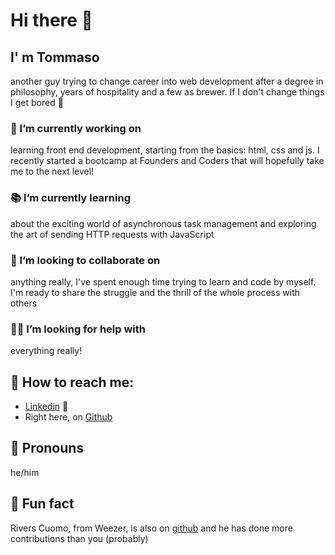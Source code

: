 # Hi there 👋
## I' m Tommaso
another guy trying to change career into web development after a degree in philosophy, years of hospitality and a few as brewer. If I don't change things I get bored 🥱

### 👷 I’m currently working on
learning front end development, starting from the basics: html, css and js. I recently started a bootcamp at Founders and Coders that will hopefully take me to the next level! 

### 📚 I’m currently learning
about the exciting world of asynchronous task management and exploring the art of sending HTTP requests with JavaScript

### 🤝 I’m looking to collaborate on 
anything really, I've spent enough time trying to learn and code by myself. I'm ready to share the struggle and the thrill of the whole process with others

### 🫱‍🫲 I’m looking for help with 
everything really!

## 📡 How to reach me: 
- [Linkedin](https://www.linkedin.com/in/tommasoorlandi/) 🔗
- Right here, on [Github](https://github.com/benante/benante)

## 🚻 Pronouns
he/him 

## 💩 Fun fact
Rivers Cuomo, from Weezer, is also on [github](https://github.com/riverscuomo) and he has done more contributions than you (probably)
<!--
**benante/benante** is a ✨ _special_ ✨ repository because its `README.md` (this file) appears on your GitHub profile.

Here are some ideas to get you started:



- 👯 I’m looking to collaborate on ...
- 🤔 I’m looking for help with ...
- 💬 Ask me about ...
- 📫 How to reach me: ...
- 😄 Pronouns: ...
- ⚡ Fun fact: ...
-->
